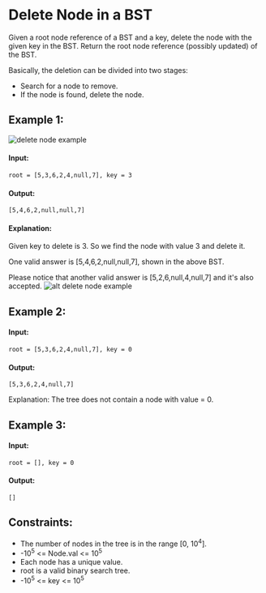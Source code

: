 # Delete Node in a BST
Given a root node reference of a BST and a key, delete the node with the given key in the BST. Return the root node reference (possibly updated) of the BST.

Basically, the deletion can be divided into two stages:
- Search for a node to remove.
- If the node is found, delete the node.
 


## Example 1:
![delete node example](https://assets.leetcode.com/uploads/2020/09/04/del_node_1.jpg)
#### Input: 
`root = [5,3,6,2,4,null,7], key = 3`

#### Output: 
`[5,4,6,2,null,null,7]`

#### Explanation: 
Given key to delete is 3. So we find the node with value 3 and delete it.

One valid answer is [5,4,6,2,null,null,7], shown in the above BST.

Please notice that another valid answer is [5,2,6,null,4,null,7] and it's also accepted.
![alt delete node example](https://assets.leetcode.com/uploads/2020/09/04/del_node_supp.jpg)



## Example 2:

#### Input: 
`root = [5,3,6,2,4,null,7], key = 0`

#### Output: 
`[5,3,6,2,4,null,7]`

Explanation: The tree does not contain a node with value = 0.



## Example 3:

#### Input: 
`root = [], key = 0`

#### Output: 
`[]`
 


## Constraints:

- The number of nodes in the tree is in the range [0, 10<sup>4</sup>].
- -10<sup>5</sup> <= Node.val <= 10<sup>5</sup>
- Each node has a unique value.
- root is a valid binary search tree.
- -10<sup>5</sup> <= key <= 10<sup>5</sup>
